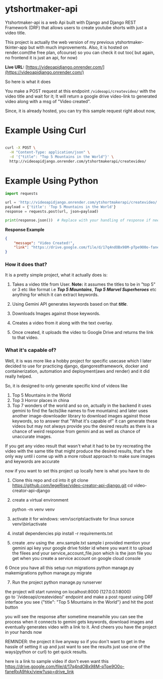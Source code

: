 # ytshortmaker-api

Ytshortmaker-api is a web Api built with Django and Django REST Framework (DRF) that allows users to create youtube shorts with just a video title.

This project is actually the web version of my previous ytshortmaker-tkinter-app but with much improvements. Also, it is hosted on render.com(the free plan, ofcourse) so you can check it out too( but again, no frontend it is just an api, for now)

**Live URL:** [https://videoapidjango.onrender.com/](https://videoapidjango.onrender.com/)

So here is what it does

You make a POST request at this endpoint `/videoapi/createvideo/` with the video title and wait for it; It will return a google drive video-link to generated video along with a msg of "Video created".

Since, it is already hosted, you can try this sample request right about now,


# Example Using Curl

```sh

curl -X POST \
  -H "Content-Type: application/json" \
  -d '{"title": "Top 5 Mountains in the World"}' \
  http://videoapidjango.onrender.com/ytshortmakerapi/createvideo/
```

# Example Using Python
```python
import requests

url = 'http://videoapidjango.onrender.com/ytshortmakerapi/createvideo/'
payload = {'title': 'Top 5 Mountains in the World'}
response = requests.post(url, json=payload)

print(response.json())  # Replace with your handling of response if needed
```


**Response Example**

```json
{
    "message": "Video Created!",
    "link": "https://drive.google.com/file/d/17q4ndOBx98M-pTpe9O0o-faneRxA9hkx/view?usp=drivesdk"
}
```

### How it does that?

It is a pretty simple project, what it actually does is:

1. Takes a video title from User. **Note:** it assumes the titles to be in "top 5" or 3 etc like format i.e ***Top 5 Mountains***, ***Top 5 Marvel Superheroes*** etc anything for which it can extract keywords.
   
2. Using Gemini API generates keywords based on that ***title***.

3. Downloads Images against those keywords.

4. Creates a video from it along with the text overlay.

5. Once created, it uploads the video to Google Drive and returns the link to that video.



### What it's capable of?

Well, it is was more like a hobby project for specific usecase which I later decided to use for practicing django, djangorestframework, docker and containerization, automation and deployment(aws and render) and it did really helped.

So, it is designed to only generate specific kind of videos like
1. Top 5 Mountains in the World
2. Top 3 Horror places in china
3. Top 7 wonders of the world
and so on, actually in the backend it uses gemini to find the facts(like names to five mountains) and later uses another image-downloader library to download images against those keywords,
so to answer that "What it's capable of"
it can generate these videos but may not always provide you the desired results
as there is a chance of weird response from gemini and as well as chance of unaccurate images.

If you get any video result that wasn't what it had to be try recreating the video with the same title  that might produce the 
desired results, that's the only way until i come up with a more robust approach to make sure images and keywords are accurate


now if you want to set this project up locally here is what you have to do 

1. Clone this repo and cd into it
   git clone https://github.com/legeRise/video-creator-api-django.git
   cd video-creator-api-django

2. create a virtual environment

   python -m venv venv

3. activate it
   for windows:
   venv\scripts\activate
    for linux
   soruce venv\bin\activate

4. install dependencies
   pip install -r requirements.txt

5. create .env using the .env.sample.txt sample i provided
   mention your gemini api key
   your google drive folder id where you want it to upload the filees
   and your service_account_file.json  which is the json file you get when you create a service account on google cloud console


6 Once you have all this setup run migrations
python manage.py makemigrations
python manage.py migrate

7. Run the project
   python manage.py runserver

the project will start running on localhost:8000 (127.0.0.1:8000)  
go to '/videoapi/createvideo/' endpoint and   make a post rquest using DRF interface you see 
{"title": "Top 5 Mountains in the World"}  and hit the post button

you will see the response after sometime meanwhile you can see the process when it connects to gemini gets keywords, download images and eventually generates video with a link to it.
And cheers you have the project in your hands now 

REMINDER: the project it live anyway so if you don't want to get in the hassle of setting it up and just want to see the results just use one of the ways(python or curl) to get quick results.

here is a link to sample video if don't even want this 
https://drive.google.com/file/d/17q4ndOBx98M-pTpe9O0o-faneRxA9hkx/view?usp=drive_link






